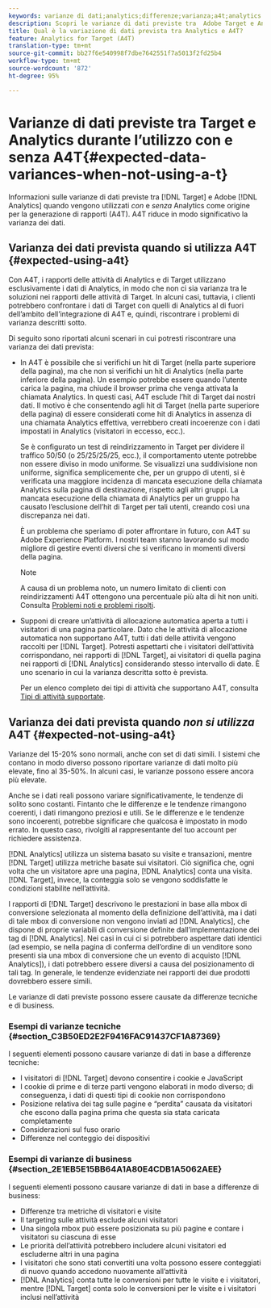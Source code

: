 ```yaml
---
keywords: varianze di dati;analytics;differenze;varianza;a4t;analytics for target;analytics come origine per la generazione di rapporti;discrepanze;discrepanza
description: Scopri le varianze di dati previste tra  Adobe Target e Analytics quando non si utilizza Analytics per Target (A4T), il che elimina completamente la varianza di dati.
title: Qual è la variazione di dati prevista tra Analytics e A4T?
feature: Analytics for Target (A4T)
translation-type: tm+mt
source-git-commit: bb27f6e540998f7dbe7642551f7a5013f2fd25b4
workflow-type: tm+mt
source-wordcount: '872'
ht-degree: 95%

---
```



# Varianze di dati previste tra Target e Analytics durante l’utilizzo con e senza A4T{#expected-data-variances-when-not-using-a-t}

Informazioni sulle varianze di dati previste tra [!DNL Target] e Adobe [!DNL Analytics] quando vengono utilizzati *con* e *senza* Analytics come origine per la generazione di rapporti (A4T). A4T riduce in modo significativo la varianza dei dati.

## Varianza dei dati prevista quando si utilizza A4T {#expected-using-a4t}

Con A4T, i rapporti delle attività di Analytics e di Target utilizzano esclusivamente i dati di Analytics, in modo che non ci sia varianza tra le soluzioni nei rapporti delle attività di Target. In alcuni casi, tuttavia, i clienti potrebbero confrontare i dati di Target con quelli di Analytics al di fuori dell’ambito dell’integrazione di A4T e, quindi, riscontrare i problemi di varianza descritti sotto.

Di seguito sono riportati alcuni scenari in cui potresti riscontrare una varianza dei dati prevista:

* In A4T è possibile che si verifichi un hit di Target (nella parte superiore della pagina), ma che non si verifichi un hit di Analytics (nella parte inferiore della pagina). Un esempio potrebbe essere quando l’utente carica la pagina, ma chiude il browser prima che venga attivata la chiamata Analytics. In questi casi, A4T esclude l’hit di Target dai nostri dati. Il motivo è che consentendo agli hit di Target (nella parte superiore della pagina) di essere considerati come hit di Analytics in assenza di una chiamata Analytics effettiva, verrebbero creati incoerenze con i dati impostati in Analytics (visitatori in eccesso, ecc.).

   Se è configurato un test di reindirizzamento in Target per dividere il traffico 50/50 (o 25/25/25/25, ecc.), il comportamento utente potrebbe non essere diviso in modo uniforme. Se visualizzi una suddivisione non uniforme, significa semplicemente che, per un gruppo di utenti, si è verificata una maggiore incidenza di mancata esecuzione della chiamata Analytics sulla pagina di destinazione, rispetto agli altri gruppi. La mancata esecuzione della chiamata di Analytics per un gruppo ha causato l’esclusione dell’hit di Target per tali utenti, creando così una discrepanza nei dati.

   È un problema che speriamo di poter affrontare in futuro, con A4T su Adobe Experience Platform. I nostri team stanno lavorando sul modo migliore di gestire eventi diversi che si verificano in momenti diversi della pagina.

   >[!NOTE]
   >
   >A causa di un problema noto, un numero limitato di clienti con reindirizzamenti A4T ottengono una percentuale più alta di hit non uniti. Consulta [Problemi noti e problemi risolti](/help/r-release-notes/known-issues-resolved-issues.md#redirect).

* Supponi di creare un’attività di allocazione automatica aperta a tutti i visitatori di una pagina particolare. Dato che le attività di allocazione automatica non supportano A4T, tutti i dati delle attività vengono raccolti per [!DNL Target]. Potresti aspettarti che i visitatori dell’attività corrispondano, nei rapporti di [!DNL Target], ai visitatori di quella pagina nei rapporti di [!DNL Analytics] considerando stesso intervallo di date. È uno scenario in cui la varianza descritta sotto è prevista.

   Per un elenco completo dei tipi di attività che supportano A4T, consulta [Tipi di attività supportate](/help/c-integrating-target-with-mac/a4t/a4t.md#section_F487896214BF4803AF78C552EF1669AA).

## Varianza dei dati prevista quando *non si utilizza* A4T {#expected-not-using-a4t}

Varianze del 15-20% sono normali, anche con set di dati simili. I sistemi che contano in modo diverso possono riportare varianze di dati molto più elevate, fino al 35-50%. In alcuni casi, le varianze possono essere ancora più elevate.

Anche se i dati reali possono variare significativamente, le tendenze di solito sono costanti. Fintanto che le differenze e le tendenze rimangono coerenti, i dati rimangono preziosi e utili. Se le differenze e le tendenze sono incoerenti, potrebbe significare che qualcosa è impostato in modo errato. In questo caso, rivolgiti al rappresentante del tuo account per richiedere assistenza.

[!DNL Analytics] utilizza un sistema basato su visite e transazioni, mentre [!DNL Target] utilizza metriche basate sui visitatori. Ciò significa che, ogni volta che un visitatore apre una pagina, [!DNL Analytics] conta una visita. [!DNL Target], invece, la conteggia solo se vengono soddisfatte le condizioni stabilite nell’attività.

I rapporti di [!DNL Target] descrivono le prestazioni in base alla mbox di conversione selezionata al momento della definizione dell’attività, ma i dati di tale mbox di conversione non vengono inviati ad [!DNL Analytics], che dispone di proprie variabili di conversione definite dallʼimplementazione dei tag di [!DNL Analytics]. Nei casi in cui ci si potrebbero aspettare dati identici (ad esempio, se nella pagina di conferma dellʼordine di un venditore sono presenti sia una mbox di conversione che un evento di acquisto [!DNL Analytics]), i dati potrebbero essere diversi a causa del posizionamento di tali tag. In generale, le tendenze evidenziate nei rapporti dei due prodotti dovrebbero essere simili.

Le varianze di dati previste possono essere causate da differenze tecniche e di business.

### Esempi di varianze tecniche  {#section_C3B50ED2E2F9416FAC91437CF1A87369}

I seguenti elementi possono causare varianze di dati in base a differenze tecniche:

* I visitatori di [!DNL Target] devono consentire i cookie e JavaScript
* I cookie di prime e di terze parti vengono elaborati in modo diverso; di conseguenza, i dati di questi tipi di cookie non corrispondono
* Posizione relativa dei tag sulle pagine e “perdita” causata da visitatori che escono dalla pagina prima che questa sia stata caricata completamente
* Considerazioni sul fuso orario
* Differenze nel conteggio dei dispositivi

### Esempi di varianze di business  {#section_2E1EB5E15BB64A1A80E4CDB1A5062AEE}

I seguenti elementi possono causare varianze di dati in base a differenze di business:

* Differenze tra metriche di visitatori e visite
* Il targeting sulle attività esclude alcuni visitatori
* Una singola mbox può essere posizionata su più pagine e contare i visitatori su ciascuna di esse
* Le priorità dell’attività potrebbero includere alcuni visitatori ed escluderne altri in una pagina
* I visitatori che sono stati convertiti una volta possono essere conteggiati di nuovo quando accedono nuovamente all’attività
* [!DNL Analytics] conta tutte le conversioni per tutte le visite e i visitatori, mentre [!DNL Target] conta solo le conversioni per le visite e i visitatori inclusi nell’attività